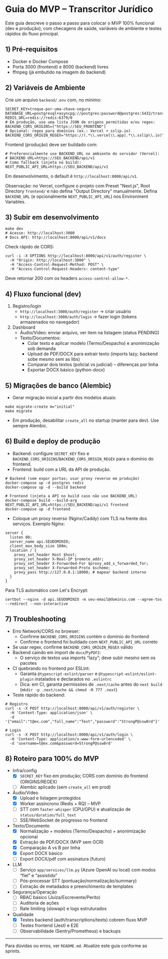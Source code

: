 # Guia do MVP – Transcritor Jurídico

Este guia descreve o passo a passo para colocar o MVP 100% funcional (dev e produção), com checagens de saúde, variáveis de ambiente e testes rápidos do fluxo principal.

## 1) Pré‑requisitos
- Docker e Docker Compose
- Porta 3000 (frontend) e 8000 (backend) livres
- ffmpeg (já embutido na imagem do backend)

## 2) Variáveis de Ambiente
Crie um arquivo `backend/.env` com, no mínimo:

```
SECRET_KEY=troque-por-uma-chave-segura
DATABASE_URL=postgresql+asyncpg://postgres:password@postgres:5432/transcritor_juridico
REDIS_URL=redis://redis:6379/0
# Em produção, use uma lista JSON de origens permitidas e/ou regex:
BACKEND_CORS_ORIGINS=["https://SEU_FRONTEND"]
# Opcional: regex para domínios (ex.: Vercel + sslip.io)
BACKEND_CORS_ORIGIN_REGEX="https://(.*\\.vercel\\.app|.*\\.sslip\\.io)"
```

Frontend (produção) deve ser buildado com:

```
# Preferencialmente use BACKEND_URL no ambiente do servidor (Vercel):
# BACKEND_URL=https://SEU_BACKEND/api/v1
# Como fallback (injeta no build):
NEXT_PUBLIC_API_URL=https://SEU_BACKEND/api/v1
```

Em desenvolvimento, o default é `http://localhost:8000/api/v1`.

Observação: no Vercel, configure o projeto com Preset "Next.js", Root Directory `frontend/` e não
defina "Output Directory" manualmente. Defina `BACKEND_URL` (e opcionalmente `NEXT_PUBLIC_API_URL`) nos Environment Variables.

## 3) Subir em desenvolvimento

```
make dev
# Acesse: http://localhost:3000
# Docs API: http://localhost:8000/api/v1/docs
```

Check rápido de CORS:

```
curl -i -X OPTIONS http://localhost:8000/api/v1/auth/register \
  -H "Origin: http://localhost:3000" \
  -H "Access-Control-Request-Method: POST" \
  -H "Access-Control-Request-Headers: content-type"
```

Deve retornar 200 com os headers `access-control-allow-*`.

## 4) Fluxo funcional (dev)
1. Registro/login
   - `http://localhost:3000/auth/register` → criar usuário
   - `http://localhost:3000/auth/login` → fazer login (tokens armazenados no navegador)
2. Dashboard
   - Áudio/Vídeo: enviar arquivo, ver item na listagem (status PENDING)
    - Texto/Documentos:
      - Colar texto e aplicar modelo (Termo/Despacho) e anonimização sob demanda
      - Upload de PDF/DOCX para extrair texto (imports lazy; backend sobe mesmo sem as libs)
      - Comparar dois textos (policial vs judicial) – diferenças por linha
      - Exportar DOCX básico (python-docx)

## 5) Migrações de banco (Alembic)
- Gerar migração inicial a partir dos modelos atuais:

```
make migrate-create m="initial"
make migrate
```

 - Em produção, desabilitar `create_all` no startup (manter para dev). Use sempre Alembic.

## 6) Build e deploy de produção
- Backend: configure `SECRET_KEY` fixo e `BACKEND_CORS_ORIGINS`/`BACKEND_CORS_ORIGIN_REGEX` para o domínio do frontend.
- Frontend: build com a URL da API de produção.

```
# Backend (sem expor portas; usar proxy reverso em produção)
docker-compose up -d postgres redis
docker-compose up -d --build backend

# Frontend (injeta a API no build caso não use BACKEND_URL)
docker-compose build --build-arg NEXT_PUBLIC_API_URL=https://SEU_BACKEND/api/v1 frontend
docker-compose up -d frontend
```

- Coloque um proxy reverso (Nginx/Caddy) com TLS na frente dos serviços. Exemplo Nginx:

```
server {
  listen 80;
  server_name api.SEUDOMINIO;
  client_max_body_size 100m;
  location / {
    proxy_set_header Host $host;
    proxy_set_header X-Real-IP $remote_addr;
    proxy_set_header X-Forwarded-For $proxy_add_x_forwarded_for;
    proxy_set_header X-Forwarded-Proto $scheme;
    proxy_pass http://127.0.0.1:18000; # mapear backend interno
  }
}
```

Para TLS automático com Let's Encrypt:

```
certbot --nginx -d api.SEUDOMINIO -m seu-email@dominio.com --agree-tos --redirect --non-interactive
```

## 7) Troubleshooting
- Erro Network/CORS no browser:
  - Confirme `BACKEND_CORS_ORIGINS` contém o domínio do frontend
  - Confirme o frontend foi buildado com `NEXT_PUBLIC_API_URL` correto
- Se usar regex, confirme `BACKEND_CORS_ORIGIN_REGEX` válido
- Backend caindo em import de `docx`/`PyPDF2`:
  - O serviço de textos usa imports “lazy”; deve subir mesmo sem os pacotes
- CI quebrando no frontend por ESLint:
  - Garanta `@typescript-eslint/parser` e `@typescript-eslint/eslint-plugin` instalados e declarados no `.eslintrc`
  - Dica: em CI, garanta permissões de `.next/cache` antes do `next build`
    (`mkdir -p .next/cache && chmod -R 777 .next`)
- Teste rápido do backend:

```
# Registro
curl -s -X POST http://localhost:8000/api/v1/auth/register \
  -H 'Content-Type: application/json' \
  -d '{"email":"t@ex.com","full_name":"Test","password":"StrongP@ssw0rd"}'

# Login
curl -s -X POST http://localhost:8000/api/v1/auth/login \
  -H 'Content-Type: application/x-www-form-urlencoded' \
  -d 'username=t@ex.com&password=StrongP@ssw0rd'
```

## 8) Roteiro para 100% do MVP
- Infra/config
  - [x] `SECRET_KEY` fixo em produção; CORS com domínio do frontend (ORIGINS/REGEX)
  - [ ] Alembic aplicado (sem `create_all` em prod)
- Áudio/Vídeo
  - [x] Upload e listagem protegidos
  - [x] Worker assíncrono (Redis + RQ) – MVP
  - [ ] STT com `faster-whisper` (CPU/GPU) e atualização de `status/duration/full_text`
  - [ ] SSE/WebSocket de progresso no frontend
- Texto/Documento
  - [x] Normalização + modelos (Termo/Despacho) + anonimização opcional
  - [x] Extração de PDF/DOCX (MVP sem OCR)
  - [x] Comparação A vs B por linha
  - [x] Export DOCX básico
  - [ ] Export DOCX/pdf com assinatura (futuro)
- LLM
  - [ ] Serviço `app/services/llm.py` (Azure OpenAI ou local) com modos “fiel” e “assistido”
  - [ ] Pós-processar STT (pontuação/normalização/summary)
  - [ ] Extração de metadados e preenchimento de templates
- Segurança/Operação
  - [ ] RBAC básico (Juíza/Escrevente/Perito)
  - [ ] Auditoria de ações
  - [ ] Rate limiting (slowapi) e logs estruturados
- Qualidade
  - [x] Testes backend (auth/transcriptions/texts) cobrem fluxo MVP
  - [ ] Testes frontend (Jest) e E2E
  - [ ] Observabilidade (Sentry/Prometheus) e backups

---

Para dúvidas ou erros, ver `README.md`. Atualize este guia conforme as sprints.

